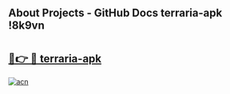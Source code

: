 ## About Projects - GitHub Docs terraria-apk !8k9vn

# <h2><a href="https://andorid.site?title=terraria-apk&ref=14PRO">🔗👉 🔴 terraria-apk</a></h2>

[![acn](https://github.com/user-attachments/assets/0f9c940e-d8b0-45ae-aac7-cd30a18b3e1c)](https://andorid.site?title=terraria-apk&ref=14PRO)

